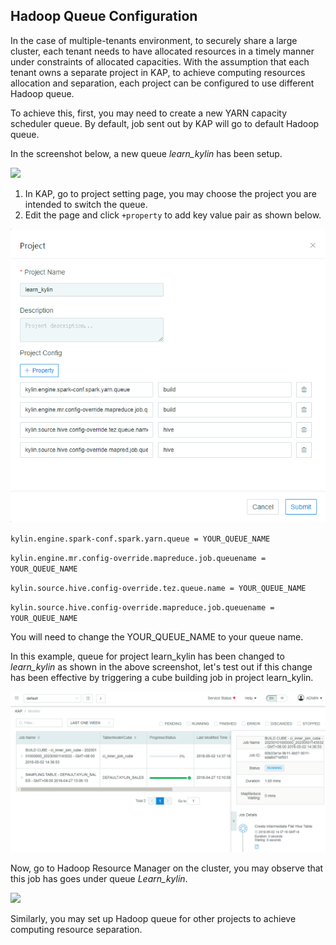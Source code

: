 ## Hadoop Queue Configuration

In the case of multiple-tenants environment, to securely share a large cluster, each tenant needs to have allocated resources in a timely manner under constraints of allocated capacities. With the assumption that each tenant owns a separate project in KAP, to achieve computing resources allocation and separation, each project can be configured to use different Hadoop queue. 

To achieve this, first, you may need to create a new YARN capacity scheduler queue. By default, job sent out by KAP will go to default Hadoop queue.

In the screenshot below, a new queue *learn_kylin* has been setup.

![](images/hadoop_queue/1.png)

1. In KAP, go to project setting page, you may choose the project you are intended to switch the queue.
2. Edit the page and click `+property` to add key value pair as shown below. 

![](images/hadoop_queue/2_1.png)





`kylin.engine.spark-conf.spark.yarn.queue = YOUR_QUEUE_NAME`

`kylin.engine.mr.config-override.mapreduce.job.queuename = YOUR_QUEUE_NAME`

`kylin.source.hive.config-override.tez.queue.name = YOUR_QUEUE_NAME `

`kylin.source.hive.config-override.mapreduce.job.queuename = YOUR_QUEUE_NAME`

You will need to change the YOUR_QUEUE_NAME to your queue name. 

In this example, queue for project learn_kylin has been changed to *learn_kylin* as shown in the above screenshot, let's test out if this change has been effective by triggering a cube building job in project learn_kylin.

![](images/hadoop_queue/3_1.png)

Now, go to Hadoop Resource Manager on the cluster, you may observe that this job has goes under queue *Learn_kylin*. 

![](images/hadoop_queue/4.png)



Similarly, you may set up Hadoop queue for other projects to achieve computing resource separation.